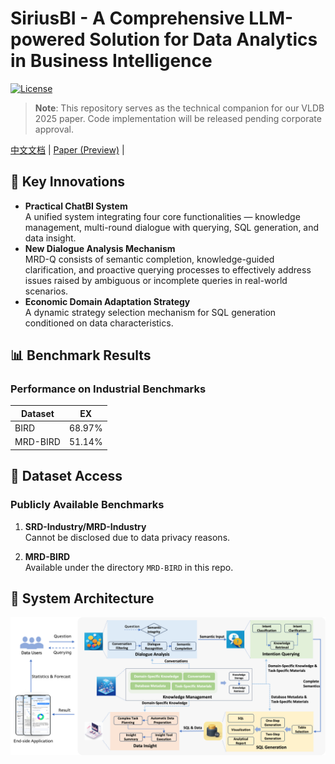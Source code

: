 # SiriusBI - A Comprehensive LLM-powered Solution for Data Analytics in Business Intelligence

[![License](https://img.shields.io/badge/License-Apache%202.0-blue.svg)](https://opensource.org/licenses/Apache-2.0)

> ​**Note**: This repository serves as the technical companion for our VLDB 2025 paper. Code implementation will be released pending corporate approval. 

[中文文档](README_CN.md) | [Paper (Preview)](https://arxiv.org/abs/2411.06102) | 

## 🚀 Key Innovations
- ​**Practical ChatBI System**  
  A unified system integrating four core functionalities — knowledge management, multi-round dialogue with querying, SQL generation, and data insight.
- ​**New Dialogue Analysis Mechanism**  
  MRD-Q consists of semantic completion, knowledge-guided clarification, and proactive querying processes to effectively address issues raised by ambiguous or incomplete queries in real-world scenarios.
- ​**Economic Domain Adaptation Strategy**  
  A dynamic strategy selection mechanism for SQL generation conditioned on data characteristics.

## 📊 Benchmark Results
### Performance on Industrial Benchmarks
| Dataset       | EX          |   
|---------------|-------------|
| BIRD          | 68.97%      | 
| MRD-BIRD      | 51.14%      | 

## 📂 Dataset Access
### Publicly Available Benchmarks
1. ​**SRD-Industry/MRD-Industry**  
   Cannot be disclosed due to data privacy reasons.

2. ​**MRD-BIRD**  
   Available under the directory `MRD-BIRD` in this repo.

## 🔧 System Architecture

![WorkFlow](SiriusBI_workflow.png)
